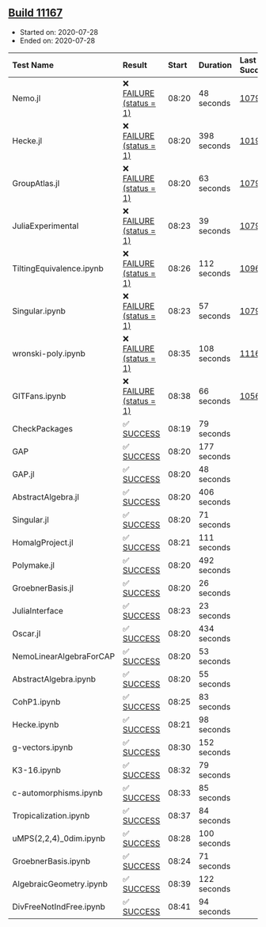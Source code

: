 ## [Build 11167](https://oscarci.mathematik.uni-kl.de/job/oscar/11167/)

* Started on: 2020-07-28
* Ended on: 2020-07-28

| Test Name    | Result | Start | Duration | Last Success | First Failure |
|:-------------|:-------|:------|:---------|:-------------|:--------------|
| Nemo.jl | ❌ [FAILURE (status = 1)](https://oscarci.mathematik.uni-kl.de/job/oscar/11167/artifact/logs/build-11167/Nemo.jl.log) | 08:20 | 48 seconds | [10790](https://oscarci.mathematik.uni-kl.de/job/oscar/10790/) | [10791](https://oscarci.mathematik.uni-kl.de/job/oscar/10791/) |
| Hecke.jl | ❌ [FAILURE (status = 1)](https://oscarci.mathematik.uni-kl.de/job/oscar/11167/artifact/logs/build-11167/Hecke.jl.log) | 08:20 | 398 seconds | [10197](https://oscarci.mathematik.uni-kl.de/job/oscar/10197/) | [10198](https://oscarci.mathematik.uni-kl.de/job/oscar/10198/) |
| GroupAtlas.jl | ❌ [FAILURE (status = 1)](https://oscarci.mathematik.uni-kl.de/job/oscar/11167/artifact/logs/build-11167/GroupAtlas.jl.log) | 08:20 | 63 seconds | [10790](https://oscarci.mathematik.uni-kl.de/job/oscar/10790/) | [10791](https://oscarci.mathematik.uni-kl.de/job/oscar/10791/) |
| JuliaExperimental | ❌ [FAILURE (status = 1)](https://oscarci.mathematik.uni-kl.de/job/oscar/11167/artifact/logs/build-11167/JuliaExperimental.log) | 08:23 | 39 seconds | [10790](https://oscarci.mathematik.uni-kl.de/job/oscar/10790/) | [10791](https://oscarci.mathematik.uni-kl.de/job/oscar/10791/) |
| TiltingEquivalence.ipynb | ❌ [FAILURE (status = 1)](https://oscarci.mathematik.uni-kl.de/job/oscar/11167/artifact/logs/build-11167/TiltingEquivalence.ipynb.log) | 08:26 | 112 seconds | [10962](https://oscarci.mathematik.uni-kl.de/job/oscar/10962/) | [10963](https://oscarci.mathematik.uni-kl.de/job/oscar/10963/) |
| Singular.ipynb | ❌ [FAILURE (status = 1)](https://oscarci.mathematik.uni-kl.de/job/oscar/11167/artifact/logs/build-11167/Singular.ipynb.log) | 08:23 | 57 seconds | [10790](https://oscarci.mathematik.uni-kl.de/job/oscar/10790/) | [10791](https://oscarci.mathematik.uni-kl.de/job/oscar/10791/) |
| wronski-poly.ipynb | ❌ [FAILURE (status = 1)](https://oscarci.mathematik.uni-kl.de/job/oscar/11167/artifact/logs/build-11167/wronski-poly.ipynb.log) | 08:35 | 108 seconds | [11165](https://oscarci.mathematik.uni-kl.de/job/oscar/11165/) | [11166](https://oscarci.mathematik.uni-kl.de/job/oscar/11166/) |
| GITFans.ipynb | ❌ [FAILURE (status = 1)](https://oscarci.mathematik.uni-kl.de/job/oscar/11167/artifact/logs/build-11167/GITFans.ipynb.log) | 08:38 | 66 seconds | [10566](https://oscarci.mathematik.uni-kl.de/job/oscar/10566/) | [10567](https://oscarci.mathematik.uni-kl.de/job/oscar/10567/) |
| CheckPackages | ✅ [SUCCESS](https://oscarci.mathematik.uni-kl.de/job/oscar/11167/artifact/logs/build-11167/CheckPackages.log) | 08:19 | 79 seconds |  |  |
| GAP | ✅ [SUCCESS](https://oscarci.mathematik.uni-kl.de/job/oscar/11167/artifact/logs/build-11167/GAP.log) | 08:20 | 177 seconds |  |  |
| GAP.jl | ✅ [SUCCESS](https://oscarci.mathematik.uni-kl.de/job/oscar/11167/artifact/logs/build-11167/GAP.jl.log) | 08:20 | 48 seconds |  |  |
| AbstractAlgebra.jl | ✅ [SUCCESS](https://oscarci.mathematik.uni-kl.de/job/oscar/11167/artifact/logs/build-11167/AbstractAlgebra.jl.log) | 08:20 | 406 seconds |  |  |
| Singular.jl | ✅ [SUCCESS](https://oscarci.mathematik.uni-kl.de/job/oscar/11167/artifact/logs/build-11167/Singular.jl.log) | 08:20 | 71 seconds |  |  |
| HomalgProject.jl | ✅ [SUCCESS](https://oscarci.mathematik.uni-kl.de/job/oscar/11167/artifact/logs/build-11167/HomalgProject.jl.log) | 08:21 | 111 seconds |  |  |
| Polymake.jl | ✅ [SUCCESS](https://oscarci.mathematik.uni-kl.de/job/oscar/11167/artifact/logs/build-11167/Polymake.jl.log) | 08:20 | 492 seconds |  |  |
| GroebnerBasis.jl | ✅ [SUCCESS](https://oscarci.mathematik.uni-kl.de/job/oscar/11167/artifact/logs/build-11167/GroebnerBasis.jl.log) | 08:20 | 26 seconds |  |  |
| JuliaInterface | ✅ [SUCCESS](https://oscarci.mathematik.uni-kl.de/job/oscar/11167/artifact/logs/build-11167/JuliaInterface.log) | 08:23 | 23 seconds |  |  |
| Oscar.jl | ✅ [SUCCESS](https://oscarci.mathematik.uni-kl.de/job/oscar/11167/artifact/logs/build-11167/Oscar.jl.log) | 08:20 | 434 seconds |  |  |
| NemoLinearAlgebraForCAP | ✅ [SUCCESS](https://oscarci.mathematik.uni-kl.de/job/oscar/11167/artifact/logs/build-11167/NemoLinearAlgebraForCAP.log) | 08:20 | 53 seconds |  |  |
| AbstractAlgebra.ipynb | ✅ [SUCCESS](https://oscarci.mathematik.uni-kl.de/job/oscar/11167/artifact/logs/build-11167/AbstractAlgebra.ipynb.log) | 08:20 | 55 seconds |  |  |
| CohP1.ipynb | ✅ [SUCCESS](https://oscarci.mathematik.uni-kl.de/job/oscar/11167/artifact/logs/build-11167/CohP1.ipynb.log) | 08:25 | 83 seconds |  |  |
| Hecke.ipynb | ✅ [SUCCESS](https://oscarci.mathematik.uni-kl.de/job/oscar/11167/artifact/logs/build-11167/Hecke.ipynb.log) | 08:21 | 98 seconds |  |  |
| g-vectors.ipynb | ✅ [SUCCESS](https://oscarci.mathematik.uni-kl.de/job/oscar/11167/artifact/logs/build-11167/g-vectors.ipynb.log) | 08:30 | 152 seconds |  |  |
| K3-16.ipynb | ✅ [SUCCESS](https://oscarci.mathematik.uni-kl.de/job/oscar/11167/artifact/logs/build-11167/K3-16.ipynb.log) | 08:32 | 79 seconds |  |  |
| c-automorphisms.ipynb | ✅ [SUCCESS](https://oscarci.mathematik.uni-kl.de/job/oscar/11167/artifact/logs/build-11167/c-automorphisms.ipynb.log) | 08:33 | 85 seconds |  |  |
| Tropicalization.ipynb | ✅ [SUCCESS](https://oscarci.mathematik.uni-kl.de/job/oscar/11167/artifact/logs/build-11167/Tropicalization.ipynb.log) | 08:37 | 84 seconds |  |  |
| uMPS(2,2,4)_0dim.ipynb | ✅ [SUCCESS](https://oscarci.mathematik.uni-kl.de/job/oscar/11167/artifact/logs/build-11167/uMPS-2-2-4-_0dim.ipynb.log) | 08:28 | 100 seconds |  |  |
| GroebnerBasis.ipynb | ✅ [SUCCESS](https://oscarci.mathematik.uni-kl.de/job/oscar/11167/artifact/logs/build-11167/GroebnerBasis.ipynb.log) | 08:24 | 71 seconds |  |  |
| AlgebraicGeometry.ipynb | ✅ [SUCCESS](https://oscarci.mathematik.uni-kl.de/job/oscar/11167/artifact/logs/build-11167/AlgebraicGeometry.ipynb.log) | 08:39 | 122 seconds |  |  |
| DivFreeNotIndFree.ipynb | ✅ [SUCCESS](https://oscarci.mathematik.uni-kl.de/job/oscar/11167/artifact/logs/build-11167/DivFreeNotIndFree.ipynb.log) | 08:41 | 94 seconds |  |  |
